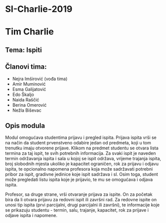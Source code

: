 # SI-Charlie-2019
# Tim Charlie

## Tema: Ispiti

## Članovi tima:
- Nejra Imširović (vođa tima)
- Amir Muminović
- Esma Galijatović
- Edo Škaljo
- Naida Raščić
- Berina Omerović
- Nežla Biševac

## Opis modula
Modul omogućava studentima prijavu i pregled ispita. Prijava ispita vrši se na način da student prvenstveno odabire jedan od predmeta, koji u tom trenutku imaju otvorene prijave. Klikom na predmet studentu se otvara lista termina za taj ispit, te svih potrebnih informacija. Za svaki ispit je naveden termin održavanja ispita i sala u kojoj se ispit održava, vrijeme trajanja ispita, broj slobodnih mjesta ukoliko je kapacitet ograničen, rok za prijavu i odjavu ispita, te opcionalno napomena profesora koja može sadržavati potrebni pribor za ispit, gradivne jedinice koje ispit sadržava i sl. Osim toga, student može pregledati listu ispita koje je prijavio, te mu se omogućava i odjava ispita. 

Profesor, sa druge strane, vrši otvaranje prijava za ispite. On za početak bira da li otvara prijavu za redovni ispit ili završni rad. Za redovne ispite on unosi tip ispita (prvi parcijalni, drugi parcijalni ili završni), te informacije koje se prikazuju studentu - termin, salu, trajanje, kapacitet, rok za prijave i odjave ispita i napomene.

